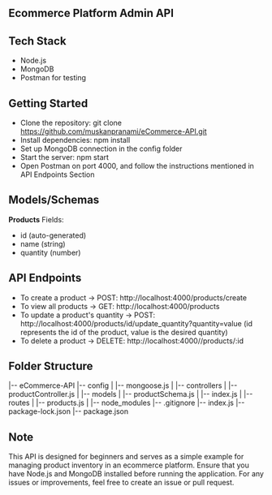 ## Ecommerce Platform Admin API

## Tech Stack
- Node.js
- MongoDB
- Postman for testing

## Getting Started
- Clone the repository: git clone https://github.com/muskanpranami/eCommerce-API.git
- Install dependencies: npm install
- Set up MongoDB connection in the config folder
- Start the server: npm start
- Open Postman on port 4000, and follow the instructions mentioned in API Endpoints Section

## Models/Schemas
**Products**
Fields:
- id (auto-generated)
- name (string)
- quantity (number)

## API Endpoints
- To create a product -> POST: http://localhost:4000/products/create
- To view all products -> GET: http://localhost:4000/products
- To update a product's quantity -> POST: http://localhost:4000/products/id/update_quantity?quantity=value (id represents the id of the product, value is the desired quantity)
- To delete a product -> DELETE: http://localhost:4000//products/:id

## Folder Structure
    
|-- eCommerce-API
    |-- config
    |   |-- mongoose.js
    |
    |-- controllers
    |   |-- productController.js
    |
    |-- models
    |   |-- productSchema.js
    |   |-- index.js
    |
    |-- routes
    |   |-- products.js
    |
    |-- node_modules
    |-- .gitignore
    |-- index.js
    |-- package-lock.json
    |-- package.json


## Note
This API is designed for beginners and serves as a simple example for managing product inventory in an ecommerce platform. Ensure that you have Node.js and MongoDB installed before running the application. For any issues or improvements, feel free to create an issue or pull request.
